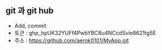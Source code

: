 ## git 과 git hub
* Add, commit
* 토큰 : 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
* 주소 : https://github.com/aerok0101/MyApp.git